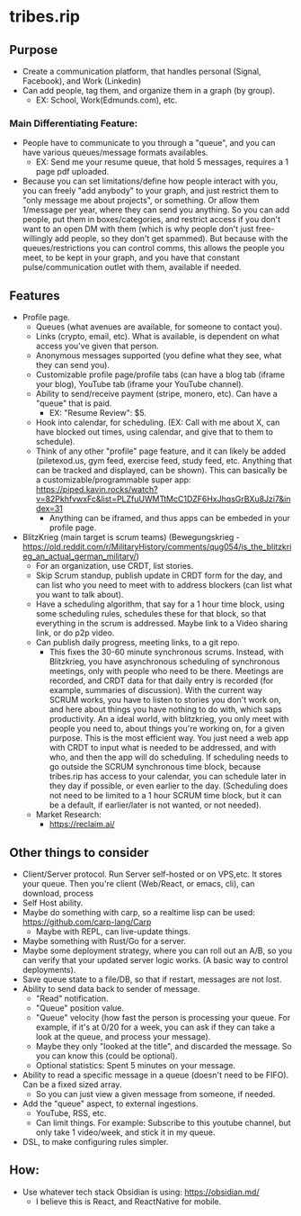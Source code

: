# tribes.rip

## Purpose
- Create a communication platform, that handles personal (Signal, Facebook), and Work (Linkedin)
- Can add people, tag them, and organize them in a graph (by group).
   - EX: School, Work(Edmunds.com), etc.
   
### Main Differentiating Feature:
- People have to communicate to you through a "queue", and you can have various queues/message formats availables.
   - EX: Send me your resume queue, that hold 5 messages, requires a 1 page pdf uploaded.
- Because you can set limitations/define how people interact with you, you can freely "add anybody" to your graph, and just restrict them to "only message me about projects", or something. Or allow them 1/message per year, where they can send you anything. So you can add people, put them in boxes/categories, and restrict access if you don't want to an open DM with them (which is why people don't just free-willingly add people, so they don't get spammed). But because with the queues/restrictions you can control comms, this allows the people you meet, to be kept in your graph, and you have that constant pulse/communication outlet with them, available if needed.   
  
## Features
- Profile page.
   - Queues (what avenues are available, for someone to contact you).
   - Links (crypto, email, etc). What is available, is dependent on what access you've given that person.
   - Anonymous messages supported (you define what they see, what they can send you).
   - Customizable profile page/profile tabs (can have a blog tab (iframe your blog), YouTube tab (iframe your YouTube channel).
   - Ability to send/receive payment (stripe, monero, etc). Can have a "queue" that is paid.
     - EX: "Resume Review": $5.
   - Hook into calendar, for scheduling. (EX: Call with me about X, can have blocked out times, using calendar, and give that to them to schedule).
   - Think of any other "profile" page feature, and it can likely be added (piletexod.us, gym feed, exercise feed, study feed, etc. Anything that can be tracked and displayed, can be shown). This can basically be a customizable/programmable super app: https://piped.kavin.rocks/watch?v=82PkhfvwxFc&list=PLZfuUWMTtMcC1DZF6HxJhqsGrBXu8Jzi7&index=31
      - Anything can be iframed, and thus apps can be embeded in your profile page.
- BlitzKrieg (main target is scrum teams) (Bewegungskrieg - https://old.reddit.com/r/MilitaryHistory/comments/qug054/is_the_blitzkrieg_an_actual_german_military/)
   - For an organization, use CRDT, list stories.
   - Skip Scrum standup, publish update in CRDT form for the day, and can list who you need to meet with to address blockers (can list what you want to talk about).
   - Have a scheduling algorithm, that say for a  1 hour time block, using some scheduling rules, schedules these for that block, so that everything in the scrum is addressed. Maybe link to a Video sharing link, or do p2p video.
   - Can publish daily progress, meeting links, to a git repo.
      - This fixes the 30-60 minute synchronous scrums. Instead, with Blitzkrieg, you have asynchronous scheduling of synchronous meetings, only with people who need to be there. Meetings are recorded, and CRDT data for that daily entry is recorded (for example, summaries of discussion). With the current way SCRUM works, you have to listen to stories you don't work on, and here about things you have nothing to do with, which saps productivity. An a ideal world, with blitzkrieg, you only meet with people you need to, about things you're working on, for a given purpose. This is the most efficient way. You just need a web app with CRDT to input what is needed to be addressed, and with who, and then the app will do scheduling. If scheduling needs to go outside the SCRUM synchronous time block, because tribes.rip has access to your calendar, you can schedule later in they day if possible, or even earlier to the day. (Scheduling does not need to be limited to a 1 hour SCRUM time block, but it can be a default, if earlier/later is not wanted, or not needed).
    - Market Research:
         - https://reclaim.ai/
   
## Other things to consider
- Client/Server protocol. Run Server self-hosted or on VPS,etc. It stores your queue. Then you're client (Web/React, or emacs, cli), can download, process
- Self Host ability.
- Maybe do something with carp, so a realtime lisp can be used: https://github.com/carp-lang/Carp
   - Maybe with REPL, can live-update things.
- Maybe something with Rust/Go for a server.
- Maybe some deployment strategy, where you can roll out an A/B, so you can verify that your updated server logic works. (A basic way to control deployments).
- Save queue state to a file/DB, so that if restart, messages are not lost.
- Ability to send data back to sender of message.
   - "Read" notification.
   - "Queue" position value.
   - "Queue" velocity (how fast the person is processing your queue. For example, if it's at 0/20 for a week, you can ask if they can take a look at the queue, and process your message).
   - Maybe they only "looked at the title", and discarded the message. So you can know this (could be optional).
   - Optional statistics: Spent 5 minutes on your message.
- Ability to read a specific message in a queue (doesn't need to be FIFO). Can be a fixed sized array.
   - So you can just view a given message from someone, if needed.
- Add the "queue" aspect, to external ingestions.
  - YouTube, RSS, etc.
  - Can limit things. For example: Subscribe to this youtube channel, but only take 1 video/week, and stick it in my queue.
- DSL, to make configuring rules simpler.

## How:
- Use whatever tech stack Obsidian is using: https://obsidian.md/
  - I believe this is React, and ReactNative for mobile.

